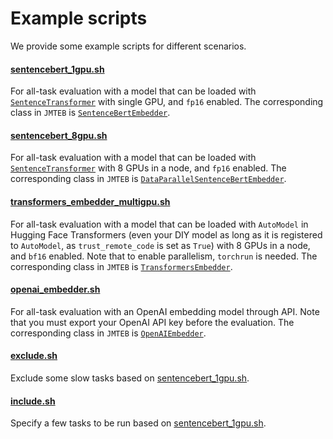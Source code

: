# Example scripts

We provide some example scripts for different scenarios.

#### [sentencebert_1gpu.sh](docs/examples/sentencebert_1gpu.sh)

For all-task evaluation with a model that can be loaded with [`SentenceTransformer`](https://github.com/UKPLab/sentence-transformers/blob/master/sentence_transformers/SentenceTransformer.py) with single GPU, and `fp16` enabled. The corresponding class in `JMTEB` is [`SentenceBertEmbedder`](src/jmteb/embedders/sbert_embedder.py).

#### [sentencebert_8gpu.sh](docs/examples/sentencebert_8gpu.sh)

For all-task evaluation with a model that can be loaded with [`SentenceTransformer`](https://github.com/UKPLab/sentence-transformers/blob/master/sentence_transformers/SentenceTransformer.py) with 8 GPUs in a node, and `fp16` enabled. The corresponding class in `JMTEB` is [`DataParallelSentenceBertEmbedder`](src/jmteb/embedders/data_parallel_sbert_embedder.py).

#### [transformers_embedder_multigpu.sh](docs/examples/transformers_embedder_multigpu.sh)

For all-task evaluation with a model that can be loaded with `AutoModel` in Hugging Face Transformers (even your DIY model as long as it is registered to `AutoModel`, as `trust_remote_code` is set as `True`) with 8 GPUs in a node, and `bf16` enabled. Note that to enable parallelism, `torchrun` is needed. The corresponding class in `JMTEB` is [`TransformersEmbedder`](src/jmteb/embedders/transformers_embedder.py).

#### [openai_embedder.sh](docs/examples/openai_embedder.sh)

For all-task evaluation with an OpenAI embedding model through API. Note that you must export your OpenAI API key before the evaluation. The corresponding class in `JMTEB` is [`OpenAIEmbedder`](src/jmteb/embedders/openai_embedder.py).

#### [exclude.sh](docs/examples/exclude.sh)

Exclude some slow tasks based on [sentencebert_1gpu.sh](docs/examples/sentencebert_1gpu.sh).

#### [include.sh](docs/examples/include.sh)

Specify a few tasks to be run based on [sentencebert_1gpu.sh](docs/examples/sentencebert_1gpu.sh).
